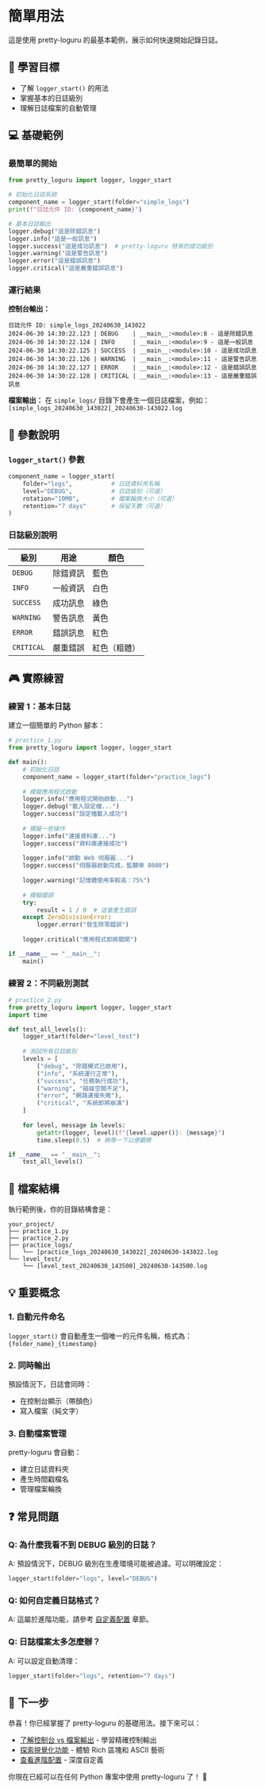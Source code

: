 # 簡單用法

這是使用 pretty-loguru 的最基本範例，展示如何快速開始記錄日誌。

## 🎯 學習目標

- 了解 `logger_start()` 的用法
- 掌握基本的日誌級別
- 理解日誌檔案的自動管理

## 💻 基礎範例

### 最簡單的開始

```python
from pretty_loguru import logger, logger_start

# 初始化日誌系統
component_name = logger_start(folder="simple_logs")
print(f"日誌元件 ID: {component_name}")

# 基本日誌輸出
logger.debug("這是除錯訊息")
logger.info("這是一般訊息")
logger.success("這是成功訊息")  # pretty-loguru 特有的成功級別
logger.warning("這是警告訊息")
logger.error("這是錯誤訊息")
logger.critical("這是嚴重錯誤訊息")
```

### 運行結果

**控制台輸出：**
```
日誌元件 ID: simple_logs_20240630_143022
2024-06-30 14:30:22.123 | DEBUG    | __main__:<module>:8 - 這是除錯訊息
2024-06-30 14:30:22.124 | INFO     | __main__:<module>:9 - 這是一般訊息
2024-06-30 14:30:22.125 | SUCCESS  | __main__:<module>:10 - 這是成功訊息
2024-06-30 14:30:22.126 | WARNING  | __main__:<module>:11 - 這是警告訊息
2024-06-30 14:30:22.127 | ERROR    | __main__:<module>:12 - 這是錯誤訊息
2024-06-30 14:30:22.128 | CRITICAL | __main__:<module>:13 - 這是嚴重錯誤訊息
```

**檔案輸出：**
在 `simple_logs/` 目錄下會產生一個日誌檔案，例如：
`[simple_logs_20240630_143022]_20240630-143022.log`

## 🔧 參數說明

### `logger_start()` 參數

```python
component_name = logger_start(
    folder="logs",           # 日誌資料夾名稱
    level="DEBUG",           # 日誌級別（可選）
    rotation="10MB",         # 檔案輪換大小（可選）
    retention="7 days"       # 保留天數（可選）
)
```

### 日誌級別說明

| 級別 | 用途 | 顏色 |
|------|------|------|
| `DEBUG` | 除錯資訊 | 藍色 |
| `INFO` | 一般資訊 | 白色 |
| `SUCCESS` | 成功訊息 | 綠色 |
| `WARNING` | 警告訊息 | 黃色 |
| `ERROR` | 錯誤訊息 | 紅色 |
| `CRITICAL` | 嚴重錯誤 | 紅色（粗體） |

## 🎮 實際練習

### 練習 1：基本日誌

建立一個簡單的 Python 腳本：

```python
# practice_1.py
from pretty_loguru import logger, logger_start

def main():
    # 初始化日誌
    component_name = logger_start(folder="practice_logs")
    
    # 模擬應用程式啟動
    logger.info("應用程式開始啟動...")
    logger.debug("載入設定檔...")
    logger.success("設定檔載入成功")
    
    # 模擬一些操作
    logger.info("連接資料庫...")
    logger.success("資料庫連接成功")
    
    logger.info("啟動 Web 伺服器...")
    logger.success("伺服器啟動完成，監聽埠 8080")
    
    logger.warning("記憶體使用率較高：75%")
    
    # 模擬錯誤
    try:
        result = 1 / 0  # 這會產生錯誤
    except ZeroDivisionError:
        logger.error("發生除零錯誤")
    
    logger.critical("應用程式即將關閉")

if __name__ == "__main__":
    main()
```

### 練習 2：不同級別測試

```python
# practice_2.py
from pretty_loguru import logger, logger_start
import time

def test_all_levels():
    logger_start(folder="level_test")
    
    # 測試所有日誌級別
    levels = [
        ("debug", "除錯模式已啟用"),
        ("info", "系統運行正常"),
        ("success", "任務執行成功"),
        ("warning", "磁碟空間不足"),
        ("error", "網路連接失敗"),
        ("critical", "系統即將崩潰")
    ]
    
    for level, message in levels:
        getattr(logger, level)(f"{level.upper()}: {message}")
        time.sleep(0.5)  # 稍等一下以便觀察

if __name__ == "__main__":
    test_all_levels()
```

## 📁 檔案結構

執行範例後，你的目錄結構會是：

```
your_project/
├── practice_1.py
├── practice_2.py
├── practice_logs/
│   └── [practice_logs_20240630_143022]_20240630-143022.log
└── level_test/
    └── [level_test_20240630_143500]_20240630-143500.log
```

## 💡 重要概念

### 1. 自動元件命名
`logger_start()` 會自動產生一個唯一的元件名稱，格式為：
`{folder_name}_{timestamp}`

### 2. 同時輸出
預設情況下，日誌會同時：
- 在控制台顯示（帶顏色）
- 寫入檔案（純文字）

### 3. 自動檔案管理
pretty-loguru 會自動：
- 建立日誌資料夾
- 產生時間戳檔名
- 管理檔案輪換

## ❓ 常見問題

### Q: 為什麼我看不到 DEBUG 級別的日誌？
A: 預設情況下，DEBUG 級別在生產環境可能被過濾。可以明確設定：
```python
logger_start(folder="logs", level="DEBUG")
```

### Q: 如何自定義日誌格式？
A: 這屬於進階功能，請參考 [自定義配置](../../guide/custom-config) 章節。

### Q: 日誌檔案太多怎麼辦？
A: 可以設定自動清理：
```python
logger_start(folder="logs", retention="7 days")
```

## 🚀 下一步

恭喜！你已經掌握了 pretty-loguru 的基礎用法。接下來可以：

- [了解控制台 vs 檔案輸出](./console-vs-file) - 學習精確控制輸出
- [探索視覺化功能](../visual/) - 體驗 Rich 區塊和 ASCII 藝術
- [查看進階配置](../../guide/custom-config) - 深度自定義

你現在已經可以在任何 Python 專案中使用 pretty-loguru 了！ 🎉